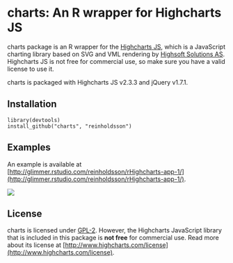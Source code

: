 # charts: An R wrapper for Highcharts JS

charts package is an R wrapper for the [Highcharts JS](https://github.com/highslide-software/highcharts.com), which is a JavaScript charting library based on SVG and VML rendering by [Highsoft Solutions AS](http://highsoft.com/). Highcharts JS is not free for commercial use, so make sure you have a valid license to use it.

charts is packaged with Highcharts JS v2.3.3 and jQuery v1.7.1.

## Installation

    library(devtools)
    install_github("charts", "reinholdsson")
    
## Examples

An example is available at [http://glimmer.rstudio.com/reinholdsson/rHighcharts-app-1/](http://glimmer.rstudio.com/reinholdsson/rHighcharts-app-1/).

![](http://cloud.github.com/downloads/reinholdsson/charts/rHighcharts-app-screenshot.png)

## License

charts is licensed under [GPL-2](http://www.gnu.org/licenses/gpl-2.0.html). However, the Highcharts JavaScript library that is included in this package is **not free** for commercial use. Read more about its license at [http://www.highcharts.com/license](http://www.highcharts.com/license).
